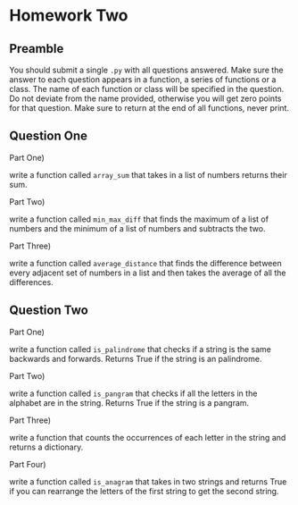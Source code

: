 # Homework Two

## Preamble

You should submit a single `.py` with all questions answered.  Make sure the answer to each question appears in a function, a series of functions or a class.  The name of each function or class will be specified in the question.  Do not deviate from the name provided, otherwise you will get zero points for that question. Make sure to return at the end of all functions, never print.

## Question One

Part One)

write a function called `array_sum` that takes in a list of numbers returns their sum.

Part Two)

write a function called `min_max_diff` that finds the maximum of a list of numbers and the minimum of a list of numbers and subtracts the two.

Part Three)

write a function called `average_distance` that finds the difference between every adjacent set of numbers in a list and then takes the average of all the differences.

## Question Two

Part One)

write a function called `is_palindrome` that checks if a string is the same backwards and forwards.  Returns True if the string is an palindrome.

Part Two)

write a function called `is_pangram` that checks if all the letters in the alphabet are in the string.  Returns True if the string is a pangram.

Part Three)

write a function that counts the occurrences of each letter in the string and returns a dictionary.

Part Four)

write a function called `is_anagram` that takes in two strings and returns True if you can rearrange the letters of the first string to get the second string. 
